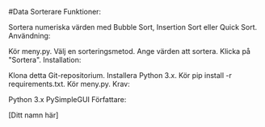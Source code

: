#Data Sorterare
Funktioner:

Sortera numeriska värden med Bubble Sort, Insertion Sort eller Quick Sort.
Användning:

Kör meny.py.
Välj en sorteringsmetod.
Ange värden att sortera.
Klicka på "Sortera".
Installation:

Klona detta Git-repositorium.
Installera Python 3.x.
Kör pip install -r requirements.txt.
Kör meny.py.
Krav:

Python 3.x
PySimpleGUI
Författare:

[Ditt namn här]
